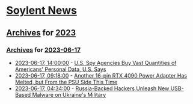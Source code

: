 # [Soylent News](../../../README.md)

## [Archives](../../index.md) for [2023](../index.md)

### [Archives](../../index.md) for [2023-06-17](index.md)

* [2023-06-17, 14:00:00](https://soylentnews.org/article.pl?sid=23/06/16/168233&from=rss) - [U.S. Spy Agencies Buy Vast Quantities of Americans' Personal Data, U.S. Says](https://soylentnews.org/article.pl?sid=23/06/16/168233&from=rss)
* [2023-06-17, 09:18:00](https://soylentnews.org/article.pl?sid=23/06/16/1529229&from=rss) - [Another 16-pin RTX 4090 Power Adapter Has Melted, but From the PSU Side This Time](https://soylentnews.org/article.pl?sid=23/06/16/1529229&from=rss)
* [2023-06-17, 04:34:00](https://soylentnews.org/article.pl?sid=23/06/16/0542221&from=rss) - [Russia-Backed Hackers Unleash New USB-Based Malware on Ukraine's Military](https://soylentnews.org/article.pl?sid=23/06/16/0542221&from=rss)

